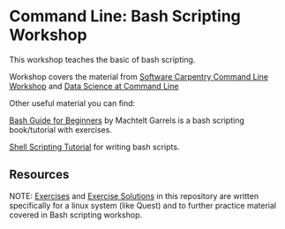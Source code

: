 # Command Line: Bash Scripting Workshop

This workshop teaches the basic of bash scripting. 

Workshop covers the material from
[Software Carpentry Command Line Workshop](http://swcarpentry.github.io/shell-novice/)
and 
[Data Science at Command Line](https://www.datascienceatthecommandline.com)

Other useful material you can find:

[Bash Guide for Beginners](http://tldp.org/LDP/Bash-Beginners-Guide/html/) by Machtelt Garrels is a bash scripting book/tutorial with exercises.

[Shell Scripting Tutorial](https://www.shellscript.sh/index.html) for writing bash scripts.

## Resources

NOTE: [Exercises](/command_line_advanced_exercises.md) and [Exercise Solutions](/command_line_advance_exercises_with_answers.md) in this repository are written specifically for a linux system (like Quest) and to further practice material covered in Bash scripting workshop.

